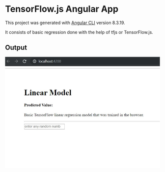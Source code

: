# TensorFlow.js Angular App

This project was generated with [Angular CLI](https://github.com/angular/angular-cli) version 8.3.19.


It consists of basic regression done with the help of tfjs or TensorFlow.js.

## Output
![Angular Output](https://github.com/sanyamdogra/tfjs-regression-angular/blob/master/Screenshot.jpg)


